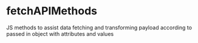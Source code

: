 # fetchAPIMethods
JS methods to assist data fetching and transforming payload according to passed in object with attributes and values
